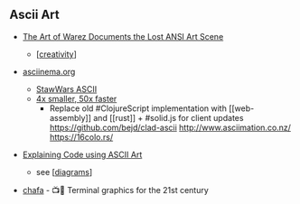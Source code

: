 Ascii Art
---------

* [The Art of Warez Documents the Lost ANSI Art Scene](https://www.juxtapoz.com/news/film/the-art-of-warez-documents-the-lost-ansi-art-scene/)
    * [[creativity]]

* [asciinema.org](https://asciinema.org/)
    * [StawWars ASCII](https://asciinema.org/a/8)
    * [4x smaller, 50x faster](https://blog.asciinema.org/post/smaller-faster/)
        * Replace old #ClojureScript implementation with [[web-assembly]] and [[rust]] + #solid.js for client updates
https://github.com/bejd/clad-ascii
http://www.asciimation.co.nz/
https://16colo.rs/

* [Explaining Code using ASCII Art](https://blog.regehr.org/archives/1653)
    * see [[diagrams]]

* [chafa](https://github.com/hpjansson/chafa) - 📺🗿 Terminal graphics for the 21st century

[//begin]: # "Autogenerated link references for markdown compatibility"
[creativity]: creativity.md "Creativity"
[diagrams]: diagrams.md "Diagrams"
[//end]: # "Autogenerated link references"